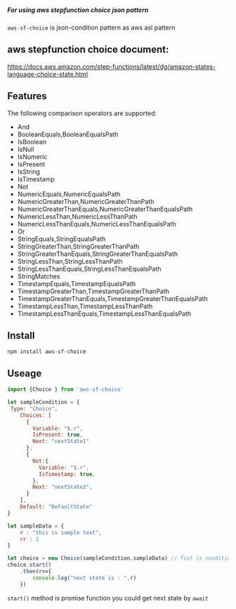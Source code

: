 ##### For using aws stepfunction choice json pattern 

`aws-sf-choice` is json-condition pattern as aws asl pattern 
## aws stepfunction choice document: 
https://docs.aws.amazon.com/step-functions/latest/dg/amazon-states-language-choice-state.html
## Features
The following comparison operators are supported:

- And
- BooleanEquals,BooleanEqualsPath
- IsBoolean
- IsNull
- IsNumeric
- IsPresent
- IsString
- IsTimestamp
- Not
- NumericEquals,NumericEqualsPath
- NumericGreaterThan,NumericGreaterThanPath
- NumericGreaterThanEquals,NumericGreaterThanEqualsPath
- NumericLessThan,NumericLessThanPath
- NumericLessThanEquals,NumericLessThanEqualsPath
- Or
- StringEquals,StringEqualsPath
- StringGreaterThan,StringGreaterThanPath
- StringGreaterThanEquals,StringGreaterThanEqualsPath
- StringLessThan,StringLessThanPath
- StringLessThanEquals,StringLessThanEqualsPath
- StringMatches
- TimestampEquals,TimestampEqualsPath
- TimestampGreaterThan,TimestampGreaterThanPath
- TimestampGreaterThanEquals,TimestampGreaterThanEqualsPath
- TimestampLessThan,TimestampLessThanPath
- TimestampLessThanEquals,TimestampLessThanEqualsPath



## Install 
```
npm install aws-sf-choice
```
## Useage

```javascript
import {Choice } from 'aws-sf-choice'

let sampleCondition = {
 Type: "Choice",
    Choices: [
      {
        Variable: "$.r",
        IsPresent: true,
        Next: "nextState1"
      },
      { 
        Not:{
          Variable: "$.r",
          IsTimestamp: true,
        },
        Next: "nextState2",
      }
    ],
    Default: "DefaultState"
}

let sampleData = {
    r : "this is sample text",
    rr : 2
}

let choice = new Choice(sampleCondition,sampleData) // fist is condition , second is data
choice.start()
    .then(r=>{
        console.log("next state is : ",r)
    })


```

`start()` method is promise function you could get next state by `await` 



